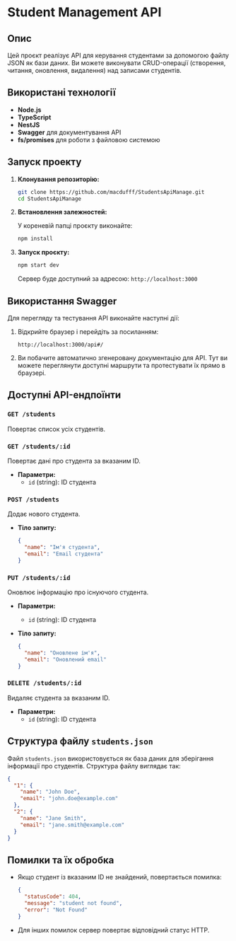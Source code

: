 # Student Management API

## Опис
Цей проєкт реалізує API для керування студентами за допомогою файлу JSON як бази даних. Ви можете виконувати CRUD-операції (створення, читання, оновлення, видалення) над записами студентів.

## Використані технології
- **Node.js**
- **TypeScript**
- **NestJS**
- **Swagger** для документування API
- **fs/promises** для роботи з файловою системою

## Запуск проекту

1. **Клонування репозиторію:**

   ```bash
   git clone https://github.com/macdufff/StudentsApiManage.git
   cd StudentsApiManage
   ```

2. **Встановлення залежностей:**

   У кореневій папці проєкту виконайте:

   ```bash
   npm install
   ```

3. **Запуск проєкту:**

   ```bash
   npm start dev
   ```

   Сервер буде доступний за адресою: `http://localhost:3000`

## Використання Swagger

Для перегляду та тестування API виконайте наступні дії:

1. Відкрийте браузер і перейдіть за посиланням:
   ```
   http://localhost:3000/api#/
   ```

2. Ви побачите автоматично згенеровану документацію для API. Тут ви можете переглянути доступні маршрути та протестувати їх прямо в браузері.

## Доступні API-ендпоїнти

### `GET /students`
Повертає список усіх студентів.

### `GET /students/:id`
Повертає дані про студента за вказаним ID.

- **Параметри:**
  - `id` (string): ID студента

### `POST /students`
Додає нового студента.

- **Тіло запиту:**
  ```json
  {
    "name": "Ім'я студента",
    "email": "Email студента"
  }
  ```

### `PUT /students/:id`
Оновлює інформацію про існуючого студента.

- **Параметри:**
  - `id` (string): ID студента

- **Тіло запиту:**
  ```json
  {
    "name": "Оновлене ім'я",
    "email": "Оновлений email"
  }
  ```

### `DELETE /students/:id`
Видаляє студента за вказаним ID.

- **Параметри:**
  - `id` (string): ID студента

## Структура файлу `students.json`
Файл `students.json` використовується як база даних для зберігання інформації про студентів. Структура файлу виглядає так:

```json
{
  "1": {
    "name": "John Doe",
    "email": "john.doe@example.com"
  },
  "2": {
    "name": "Jane Smith",
    "email": "jane.smith@example.com"
  }
}
```

## Помилки та їх обробка
- Якщо студент із вказаним ID не знайдений, повертається помилка:
  ```json
  {
    "statusCode": 404,
    "message": "student not found",
    "error": "Not Found"
  }
  ```
- Для інших помилок сервер повертає відповідний статус HTTP.

